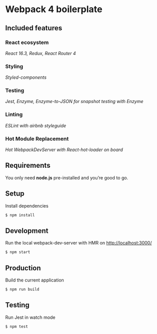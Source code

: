 # Webpack 4 boilerplate

## Included features
### React ecosystem
*React 16.3, Redux, React Router 4*
### Styling
*Styled-components*
### Testing
*Jest, Enzyme, Enzyme-to-JSON for snapshot testing with Enzyme*
### Linting
*ESLint with airbnb styleguide*
### Hot Module Replacement
*Hot WebpackDevServer with React-hot-loader on board*

## Requirements
You only need <b>node.js</b> pre-installed and you’re good to go. 

## Setup
Install dependencies
```sh
$ npm install
```

## Development
Run the local webpack-dev-server with HMR on [http://localhost:3000/](http://localhost:3000/)
```sh
$ npm start
```
## Production
Build the current application
```sh
$ npm run build
```
## Testing
Run Jest in watch mode
```sh
$ npm test
```
